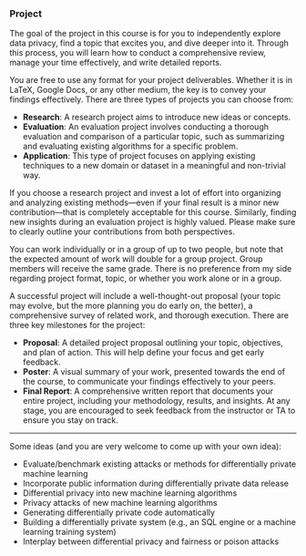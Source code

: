 ### Project


The goal of the project in this course is for you to independently explore data privacy, find a topic that excites you, and dive deeper into it. Through this process, you will learn how to conduct a comprehensive review, manage your time effectively, and write detailed reports.

You are free to use any format for your project deliverables. Whether it is in LaTeX, Google Docs, or any other medium, the key is to convey your findings effectively. There are three types of projects you can choose from:

- **Research**: A research project aims to introduce new ideas or concepts.
- **Evaluation**: An evaluation project involves conducting a thorough evaluation and comparison of a particular topic, such as summarizing and evaluating existing algorithms for a specific problem.
- **Application**: This type of project focuses on applying existing techniques to a new domain or dataset in a meaningful and non-trivial way.

If you choose a research project and invest a lot of effort into organizing and analyzing existing methods—even if your final result is a minor new contribution—that is completely acceptable for this course. Similarly, finding new insights during an evaluation project is highly valued. Please make sure to clearly outline your contributions from both perspectives.

You can work individually or in a group of up to two people, but note that the expected amount of work will double for a group project. Group members will receive the same grade. There is no preference from my side regarding project format, topic, or whether you work alone or in a group.

A successful project will include a well-thought-out proposal (your topic may evolve, but the more planning you do early on, the better), a comprehensive survey of related work, and thorough execution. There are three key milestones for the project:

- **Proposal**: A detailed project proposal outlining your topic, objectives, and plan of action. This will help define your focus and get early feedback.
- **Poster**: A visual summary of your work, presented towards the end of the course, to communicate your findings effectively to your peers.
- **Final Report**: A comprehensive written report that documents your entire project, including your methodology, results, and insights. At any stage, you are encouraged to seek feedback from the instructor or TA to ensure you stay on track.

---

Some ideas (and you are very welcome to come up with your own idea):
 - Evaluate/benchmark existing attacks or methods for differentially private machine learning
 - Incorporate public information during differentially private data release 
 - Differential privacy into new machine learning algorithms
 - Privacy attacks of new machine learning algorithms
 - Generating differentially private code automatically
 - Building a differentially private system (e.g., an SQL engine or a machine learning training system)
 - Interplay between differential privacy and fairness or poison attacks